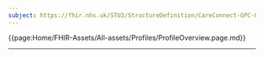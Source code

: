 ```yaml
---
subject: https://fhir.nhs.uk/STU3/StructureDefinition/CareConnect-GPC-Organization-1
---
```


{{page:Home/FHIR-Assets/All-assets/Profiles/ProfileOverview.page.md}}

---